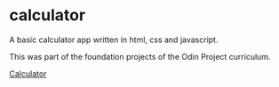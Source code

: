 # calculator

A basic calculator app written in html, css and javascript.

This was part of the foundation projects of the Odin Project curriculum.

[Calculator](https://nullzeal.github.io/calculator/) 


